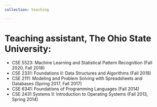 ```yaml
---
collection: teaching

---
```


# Teaching assistant, The Ohio State University:
  * CSE 5523: Machine Learning and Statistical Pattern Recognition (Fall 2020, Fall 2018)
  * CSE 2331: Foundations II: Data Structures and Algorithms (Fall 2018)
  * CSE 2111: Modeling and Problem Solving with Spreadsheets and Databases (Spring 2017, Fall 2017)
  * CSE 6341: Foundations of Programming Languages (Fall 2014)
  * CSE 2431 Systems II: Introduction to Operating Systems (Fall 2013, Spring 2014)
